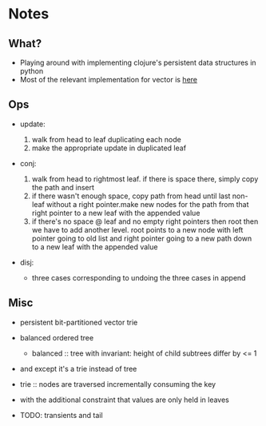 # Notes
## What?
- Playing around with implementing clojure's persistent data structures in python
- Most of the relevant implementation for vector is [here](https://github.com/clojure/clojure/blob/master/src/jvm/clojure/lang/PersistentVector.java)

## Ops
- update:
    1. walk from head to leaf duplicating each node
    2. make the appropriate update in duplicated leaf

- conj:
    1. walk from head to rightmost leaf. if there is space there, simply copy the path and insert
    2. if there wasn't enough space, copy path from head until last non-leaf without a right pointer.make new nodes for the path from that right pointer to a new leaf with the appended value
    3. if there's no space @ leaf and no empty right pointers then root then we have to add another level. root points to a new node with left pointer going to old list and right pointer going to a new path down to a new leaf with the appended value

- disj:
    - three cases corresponding to undoing the three cases in append

## Misc
- persistent bit-partitioned vector trie
- balanced ordered tree
    - balanced :: tree with invariant: height of child subtrees differ by <= 1
- and except it's a trie instead of tree
- trie :: nodes are traversed incrementally consuming the key
- with the additional constraint that values are only held in leaves


- TODO: transients and tail
